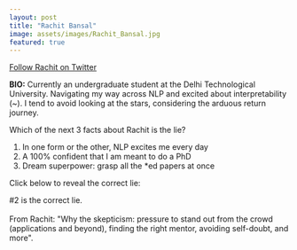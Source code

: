 ```yaml
---
layout: post
title: "Rachit Bansal"
image: assets/images/Rachit_Bansal.jpg
featured: true
---
```

<a href="https://twitter.com/deaddarkmatter">Follow Rachit on Twitter</a>

**BIO:** Currently an undergraduate student at the Delhi Technological University. Navigating my way across NLP and excited about interpretability (~). I tend to avoid looking at the stars, considering the arduous return journey.

Which of the next 3 facts about Rachit is the lie?

1. In one form or the other, NLP excites me every day
2. A 100% confident that I am meant to do a PhD
3. Dream superpower: grasp all the *ed papers at once



Click below to reveal the correct lie:

<span class="spoiler">#2 is the correct lie. <br><br>From Rachit: "Why the skepticism: pressure to stand out from the crowd (applications and beyond), finding the right mentor, avoiding self-doubt, and more"</span>.